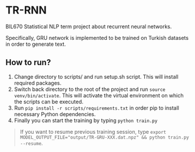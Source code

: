 # TR-RNN

BIL670 Statistical NLP term project about recurrent neural networks. 

Specifically, GRU network is implemented to be trained on Turkish datasets in order to generate text.

## How to run?

1. Change directory to scripts/ and run setup.sh script. This will install required packages.
2. Switch back directory to the root of the project and run `source venv/bin/activate`. This will activate the virtual environment on which the scripts can be executed.
3. Run `pip install -r scripts/requirements.txt` in order pip to install necessary Python dependencies.
4. Finally you can start the training by typing `python train.py`

 > If you want to resume previous training session, type `export MODEL_OUTPUT_FILE="output/TR-GRU-XXX.dat.npz" && python train.py --resume`.

